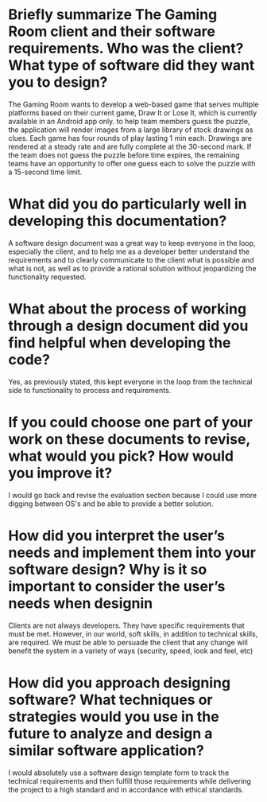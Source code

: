 # Briefly summarize The Gaming Room client and their software requirements. Who was the client? What type of software did they want you to design?
The Gaming Room wants to develop a web-based game that serves multiple platforms based on their current game, Draw It or Lose It, which is currently available in an Android app only. to help team members guess the puzzle, the application will render images from a large library of stock drawings as clues. Each game has four rounds of play lasting 1 min each. Drawings are rendered at a steady rate and are fully complete at the 30-second mark. If the team does not guess the puzzle before time expires, the remaining teams have an opportunity to offer one guess each to solve the puzzle with a 15-second time limit.
# What did you do particularly well in developing this documentation?
A software design document was a great way to keep everyone in the loop, especially the client, and to help me as a developer better understand the requirements and to clearly communicate to the client what is possible and what is not, as well as to provide a rational solution without jeopardizing the functionality requested.
# What about the process of working through a design document did you find helpful when developing the code?
Yes, as previously stated, this kept everyone in the loop from the technical side to functionality to process and requirements.
# If you could choose one part of your work on these documents to revise, what would you pick? How would you improve it?
I would go back and revise the evaluation section because I could use more digging between OS's and be able to provide a better solution.
# How did you interpret the user’s needs and implement them into your software design? Why is it so important to consider the user’s needs when designin
Clients are not always developers. They have specific requirements that must be met. However, in our world, soft skills, in addition to technical skills, are required. We must be able to persuade the client that any change will benefit the system in a variety of ways (security, speed, look and feel, etc)
# How did you approach designing software? What techniques or strategies would you use in the future to analyze and design a similar software application?
I would absolutely use a software design template form to track the technical requirements and then fulfill those requirements while delivering the project to a high standard and in accordance with ethical standards.
